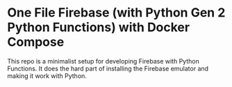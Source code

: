 # One File Firebase (with Python Gen 2 Python Functions) with Docker Compose

This repo is a minimalist setup for developing Firebase with Python Functions. It does the hard part of installing the Firebase emulator and making it work with Python.
